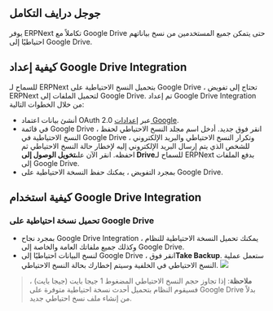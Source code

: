 ## جوجل درايف التكامل

يوفر ERPNext تكاملاً مع Google Drive حتى يتمكن جميع المستخدمين من نسخ بياناتهم احتياطيًا إلى Google Drive.

## كيفية إعداد Google Drive Integration

للسماح لـ ERPNext بتحميل النسخ الاحتياطية على Google Drive ، تحتاج إلى تفويض ERPNext لتحميل الملفات إلى Google Drive. تم إعداد Google Drive Integration من خلال الخطوات التالية:

* أنشئ بيانات اعتماد OAuth 2.0 عبر [إعدادات Google](https://docs.erpnext.com/docs/v13/user/manual/en/erpnext_integration/google_settings).
* في قائمة Google Drive ، انقر فوق جديد. أدخل اسم مجلد النسخ الاحتياطي لحفظ النسخ الاحتياطية في Google Drive ، وتكرار النسخ الاحتياطي والبريد الإلكتروني للشخص الذي يتم إرسال البريد الإلكتروني إليه لإخطار حالة النسخ الاحتياطي ثم احفظه. انقر الآن على**تخويل الوصول إلى Drive**للسماح لـ ERPNext بدفع الملفات إلى Google Drive.
* بمجرد التفويض ، يمكنك حفظ النسخة الاحتياطية على Google Drive.

## كيفية استخدام Google Drive Integration

### تحميل نسخة احتياطية على Google Drive

* بمجرد نجاح Google Drive Integration ، يمكنك تحميل النسخة الاحتياطية للنظام وكذلك جميع ملفاتك العامة والخاصة إلى Google Drive.
* لنسخ البيانات احتياطيًا إلى Google Drive ، انقر فوق**Take Backup**. ستعمل عملية النسخ الاحتياطي في الخلفية وسيتم إخطارك بحالة النسخ الاحتياطي. ![](https://docs.erpnext.com/files/google_drive.gif)

>**ملاحظة**: إذا تجاوز حجم النسخ الاحتياطي المضغوط 1 جيجا بايت (جيجا بايت) ، فسيقوم النظام بتحميل أحدث نسخة احتياطية متوفرة على Google Drive بدلاً من إنشاء ملف نسخ احتياطي جديد.